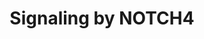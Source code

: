 ---
annotations:
- type: Pathway Ontology
  value: signaling pathway
authors:
- ReactomeTeam
- Anwesha
- Egonw
- DeSl
description: The NOTCH4 gene locus was discovered as a frequent site of insertion
  for the proviral genome of the mouse mammary tumor virus (MMTV) (Gallahan and Callahan
  1987). MMTV-insertion results in aberrant expression of the mouse mammary tumor
  gene int-3, which was subsequently discovered to represent the intracellular domain
  of Notch4 (Robbins et al. 1992, Uyttendaele et al. 1996).<br><br>NOTCH4 is prevalently
  expressed in endothelial cells (Uyttendaele et al. 1996). DLL4 and JAG1 act as ligands
  for NOTCH4 in human endothelial cells (Shawber et al. 2003, Shawber et al. 2007),
  but DLL4- and JAG1-mediated activation of NOTCH4 have not been confirmed in all
  cell types tested (Aste-Amezaga et al. 2010, James et al. 2014). The gamma secretase
  complex cleaves activated NOTCH4 receptor to release the intracellular domain fragment
  (NICD4) (Saxena et al. 2001, Das et al. 2004). NICD4 traffics to the nucleus where
  it acts as a transcription factor and stimulates expression of NOTCH target genes
  HES1, HES5, HEY1 and HEY2, as well as VEGFR3 and ACTA2 (Lin et al. 2002, Raafat
  et al.2004, Tsunematsu et al. 2004, Shawber et al. 2007, Tang et al. 2008, Bargo
  et al. 2010). NOTCH4 signaling can be downregulated by AKT1 phosphorylation-induced
  cytoplasmic retention (Ramakrishnan et al. 2015) as well as proteasome-dependent
  degradation upon FBXW7-mediated ubiquitination (Wu et al. 2001, Tsunematsu et al.
  2004).<br><br>NOTCH4 was reported to inhibit NOTCH1 signaling in-cis, by binding
  to NOTCH1 and interfering with the S1 cleavage of NOTCH1, thus preventing production
  of functional NOTCH1 heterodimers at the cell surface (James et al. 2014).<br><br>NOTCH4
  is involved in development of the vascular system. Overexpression of constitutively
  active Notch4 in mouse embryonic vasculature results in abnormal vessel structure
  and patterning (Uyttendaele et al. 2001). NOTCH4 may act to inhibit apoptosis of
  endothelial cells (MacKenzie et al. 2004).<br><br>Expression of int-3 interferes
  with normal mammary gland development in mice and promotes tumorigenesis. The phenotype
  of mice expressing int-3 in mammary glands is dependent on the presence of Rbpj
  (Raafat et al. 2009). JAG1 and NOTCH4 are upregulated in human ER+ breast cancers
  resistant to anti-estrogen therapy, which correlates with elevated expression of
  NOTCH target genes HES1, HEY1 and HEY2,  and is associated with increased population
  of breast cancer stem cells and distant metastases (Simoes et al. 2015). Development
  of int-3-induced mammary tumours  in mice depends on Kit and Pdgfra signaling (Raafat
  et al. 2006) and on int-3-induced activaton of NFKB signaling (Raafat et al. 2017).
  In head and neck squamous cell carcinoma (HNSCC), high NOTCH4 expression correlates
  with elevated HEY1 levels, increased cell proliferation and survival, epithelial-to-mesenchymal
  transition (EMT) phenotype and cisplatin resistance (Fukusumi et al. 2018). In melanoma,
  however, exogenous NOTCH4 expression correlates with mesenchymal-to-epithelial-like
  transition and reduced invasiveness (Bonyadi Rad et al. 2016). NOTCH4 is frequently
  overexpressed in gastric cancer. Increased NOTCH4 levels correlate with activation
  of WNT signaling and gastric cancer progression (Qian et al. 2015).<br><br>NOTCH4
  is expressed in adipocytes and may promote adipocyte differentiation (Lai et al.
  2013).<br><br>During Dengue virus infection, DLL1, DLL4, NOTCH4 and HES1 are upregulated
  in interferon-beta (INFB) dependent manner (Li et al. 2015). NOTCH4 signaling may
  be affected by Epstein-Barr virus (EBV) infection, as the EBV protein BARF0 binds
  to NOTCH4 (Kusano and Raab-Traub 2001).   View original pathway at [http://www.reactome.org/PathwayBrowser/#DIAGRAM=9013694
  Reactome].
last-edited: 2021-01-25
organisms:
- Homo sapiens
redirect_from:
- /index.php/Pathway:WP2721
- /instance/WP2721
schema-jsonld:
- '@context': https://schema.org/
  '@id': https://wikipathways.github.io/pathways/WP2721.html
  '@type': Dataset
  creator:
    '@type': Organization
    name: WikiPathways
  description: The NOTCH4 gene locus was discovered as a frequent site of insertion
    for the proviral genome of the mouse mammary tumor virus (MMTV) (Gallahan and
    Callahan 1987). MMTV-insertion results in aberrant expression of the mouse mammary
    tumor gene int-3, which was subsequently discovered to represent the intracellular
    domain of Notch4 (Robbins et al. 1992, Uyttendaele et al. 1996).<br><br>NOTCH4
    is prevalently expressed in endothelial cells (Uyttendaele et al. 1996). DLL4
    and JAG1 act as ligands for NOTCH4 in human endothelial cells (Shawber et al.
    2003, Shawber et al. 2007), but DLL4- and JAG1-mediated activation of NOTCH4 have
    not been confirmed in all cell types tested (Aste-Amezaga et al. 2010, James et
    al. 2014). The gamma secretase complex cleaves activated NOTCH4 receptor to release
    the intracellular domain fragment (NICD4) (Saxena et al. 2001, Das et al. 2004).
    NICD4 traffics to the nucleus where it acts as a transcription factor and stimulates
    expression of NOTCH target genes HES1, HES5, HEY1 and HEY2, as well as VEGFR3
    and ACTA2 (Lin et al. 2002, Raafat et al.2004, Tsunematsu et al. 2004, Shawber
    et al. 2007, Tang et al. 2008, Bargo et al. 2010). NOTCH4 signaling can be downregulated
    by AKT1 phosphorylation-induced cytoplasmic retention (Ramakrishnan et al. 2015)
    as well as proteasome-dependent degradation upon FBXW7-mediated ubiquitination
    (Wu et al. 2001, Tsunematsu et al. 2004).<br><br>NOTCH4 was reported to inhibit
    NOTCH1 signaling in-cis, by binding to NOTCH1 and interfering with the S1 cleavage
    of NOTCH1, thus preventing production of functional NOTCH1 heterodimers at the
    cell surface (James et al. 2014).<br><br>NOTCH4 is involved in development of
    the vascular system. Overexpression of constitutively active Notch4 in mouse embryonic
    vasculature results in abnormal vessel structure and patterning (Uyttendaele et
    al. 2001). NOTCH4 may act to inhibit apoptosis of endothelial cells (MacKenzie
    et al. 2004).<br><br>Expression of int-3 interferes with normal mammary gland
    development in mice and promotes tumorigenesis. The phenotype of mice expressing
    int-3 in mammary glands is dependent on the presence of Rbpj (Raafat et al. 2009).
    JAG1 and NOTCH4 are upregulated in human ER+ breast cancers resistant to anti-estrogen
    therapy, which correlates with elevated expression of NOTCH target genes HES1,
    HEY1 and HEY2,  and is associated with increased population of breast cancer stem
    cells and distant metastases (Simoes et al. 2015). Development of int-3-induced
    mammary tumours  in mice depends on Kit and Pdgfra signaling (Raafat et al. 2006)
    and on int-3-induced activaton of NFKB signaling (Raafat et al. 2017). In head
    and neck squamous cell carcinoma (HNSCC), high NOTCH4 expression correlates with
    elevated HEY1 levels, increased cell proliferation and survival, epithelial-to-mesenchymal
    transition (EMT) phenotype and cisplatin resistance (Fukusumi et al. 2018). In
    melanoma, however, exogenous NOTCH4 expression correlates with mesenchymal-to-epithelial-like
    transition and reduced invasiveness (Bonyadi Rad et al. 2016). NOTCH4 is frequently
    overexpressed in gastric cancer. Increased NOTCH4 levels correlate with activation
    of WNT signaling and gastric cancer progression (Qian et al. 2015).<br><br>NOTCH4
    is expressed in adipocytes and may promote adipocyte differentiation (Lai et al.
    2013).<br><br>During Dengue virus infection, DLL1, DLL4, NOTCH4 and HES1 are upregulated
    in interferon-beta (INFB) dependent manner (Li et al. 2015). NOTCH4 signaling
    may be affected by Epstein-Barr virus (EBV) infection, as the EBV protein BARF0
    binds to NOTCH4 (Kusano and Raab-Traub 2001).   View original pathway at [http://www.reactome.org/PathwayBrowser/#DIAGRAM=9013694
    Reactome].
  keywords:
  - 'FBXW7alpha '
  - 'UBC(381-456) '
  - 'UBC(533-608) '
  - ADAM10:Zn2+
  - PolyUb-p-NICD4
  - 'ADAM10 '
  - 'PSMB7 '
  - 'SNW1 '
  - NOTCH4
  - kinase
  - 'NICD2 '
  - ADP
  - 'PSEN1(299-467) '
  - HES5
  - p-4S-NICD4
  - 'PSMB10 '
  - 'UBC(77-152) '
  - 'UBA52(1-76) '
  - FBXW7:SKP1:CUL1:RBX1
  - NEXT4
  - 'PSMB1 '
  - FLT4
  - 'PSMF1 '
  - p-4S-NICD4:YWHAZ
  - 'PSMA2 '
  - 'FBXW7gamma '
  - 'p-S423,S425-SMAD3 '
  - 'JAG1 '
  - HEY1 gene
  - ATP
  - 'Zn2+ '
  - 'PSMC6 '
  - 'PSMA6 '
  - 'NCSTN '
  - DLL4:NOTCH4,JAG1:NOTCH4
  - coactivator complex
  - 'UBC(153-228) '
  - 'PSMA7 '
  - 'UBC(609-684) '
  - 'PSMD13 '
  - dimer
  - p-T308,S473-AKT1
  - 'PSMD2 '
  - DLL4
  - 'DLL4 '
  - p-NICD4
  - NICD4:p-S423,S425-SMAD3
  - RBPJ
  - 'MAML3 '
  - 'PSMD5 '
  - 'TACC3 '
  - NICD4
  - 'PSMD6 '
  - MAML
  - NICD4:TACC3
  - 'PSMB2 '
  - 'NICD1 '
  - 'PSMA3 '
  - HES5 gene
  - YWHAZ dimer
  - 'PSENEN '
  - HEY2 gene
  - 'PSEN1(1-298) '
  - DLL4:NOTCH4
  - '12xFucT-11xGlcS-6xFucS-NOTCH4(24-1336) '
  - 'PSMC3 '
  - ACTA2
  - HES1
  - 'PSMD11 '
  - 'KAT2B '
  - 'UBC(305-380) '
  - 'PSMA4 '
  - 'FLT4 gene '
  - 'NICD4 '
  - 'PSMD10 '
  - NOTCH1,NOTCH2,NOTCH4
  - complex
  - 'APH1A '
  - 'UBC(457-532) '
  - complex:FLT4 gene
  - 'PSMD12 '
  - 'YWHAZ '
  - 'PSMD4 '
  - 'PSEN2(298-448) '
  - 'CUL1 '
  - 'PSME1 '
  - JAG1:NOTCH4
  - 'PSMB9 '
  - 'MAML1 '
  - 'PSEN2(1-297) '
  - 'PSMD9 '
  - 'PSMB6 '
  - 'PSME2 '
  - 'UBC(229-304) '
  - 'EP300 '
  - 'p-4S-NICD4 '
  - TACC3
  - 'CREBBP '
  - 'PSMB5 '
  - HEY1
  - 'PSMA5 '
  - 'APH1B '
  - 'PSMD7 '
  - 'UBB(77-152) '
  - 'PSMD14 '
  - 'PSMC5 '
  - gamma-secretase
  - 'PSMC2 '
  - 'MAML2 '
  - 'PSME3 '
  - p-S423,S425-SMAD3
  - 'UBB(1-76) '
  - Unknown protein
  - FLT4 gene
  - 'RPS27A(1-76) '
  - 'PSMB8 '
  - 'SKP1 '
  - 'PSMC4 '
  - 'PSMD3 '
  - 'PSMD1 '
  - Ub
  - 'RBPJ '
  - 26S proteasome
  - 'SHFM1 '
  - 'UBB(153-228) '
  - NOTCH4(1432-1466)
  - 'NOTCH4(1337-2003) '
  - 'PSMD8 '
  - ACTA2 gene
  - 'PSMC1 '
  - JAG1
  - 'PSMA1 '
  - 'MAMLD1 '
  - HES1 gene
  - 'RBX1 '
  - 'PSMB3 '
  - NOTCH4 coactivator
  - 'UBC(1-76) '
  - 'KAT2A '
  - HEY2
  - 'PSMB4 '
  license: CC0
  name: Signaling by NOTCH4
seo: CreativeWork
title: Signaling by NOTCH4
wpid: WP2721
---